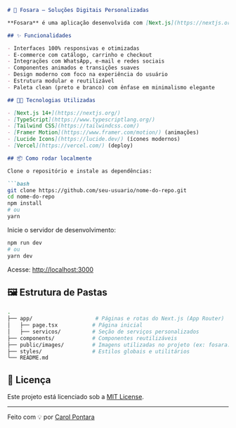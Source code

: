 
````markdown
# 🚀 Fosara – Soluções Digitais Personalizadas

**Fosara** é uma aplicação desenvolvida com [Next.js](https://nextjs.org/) focada em oferecer soluções empresariais personalizadas com interfaces modernas, responsivas e funcionais. O projeto abrange desde catálogos de produtos e landing pages até e-commerces completos com integrações avançadas.

## ✨ Funcionalidades

- Interfaces 100% responsivas e otimizadas
- E-commerce com catálogo, carrinho e checkout
- Integrações com WhatsApp, e-mail e redes sociais
- Componentes animados e transições suaves
- Design moderno com foco na experiência do usuário
- Estrutura modular e reutilizável
- Paleta clean (preto e branco) com ênfase em minimalismo elegante

## 🧑‍💻 Tecnologias Utilizadas

- [Next.js 14+](https://nextjs.org/)
- [TypeScript](https://www.typescriptlang.org/)
- [Tailwind CSS](https://tailwindcss.com/)
- [Framer Motion](https://www.framer.com/motion/) (animações)
- [Lucide Icons](https://lucide.dev/) (ícones modernos)
- [Vercel](https://vercel.com/) (deploy)

## 📦 Como rodar localmente

Clone o repositório e instale as dependências:

```bash
git clone https://github.com/seu-usuario/nome-do-repo.git
cd nome-do-repo
npm install
# ou
yarn
````

Inicie o servidor de desenvolvimento:

```bash
npm run dev
# ou
yarn dev
```

Acesse: [http://localhost:3000](http://localhost:3000)

## 🖼️ Estrutura de Pastas

```bash
.
├── app/                    # Páginas e rotas do Next.js (App Router)
│   ├── page.tsx           # Página inicial
│   ├── servicos/          # Seção de serviços personalizados
├── components/            # Componentes reutilizáveis
├── public/images/         # Imagens utilizadas no projeto (ex: fosara.png)
├── styles/                # Estilos globais e utilitários
└── README.md
```

## 📄 Licença

Este projeto está licenciado sob a [MIT License](LICENSE).

---

Feito com 💡 por [Carol Pontara](https://github.com/carolpontara)

```
```

